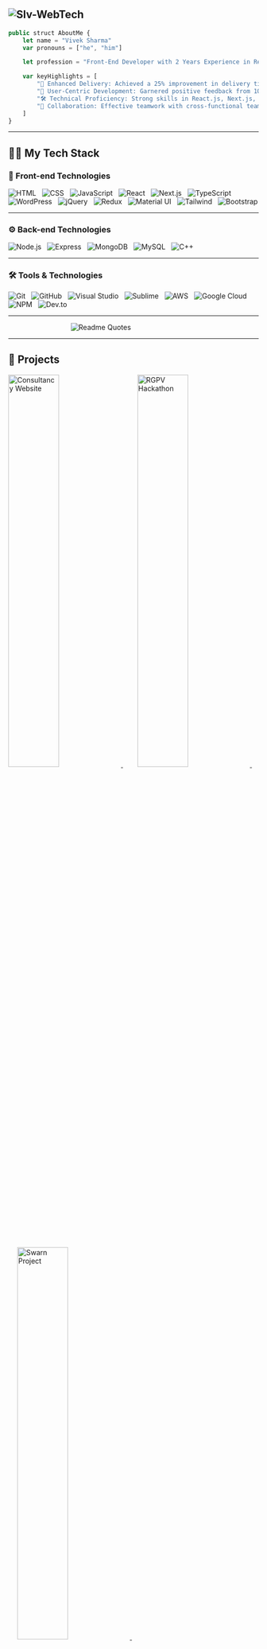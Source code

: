 ![Slv-WebTech](https://github.com/user-attachments/assets/f7003ebc-fcae-4f56-8733-d15076f4b9c1)
---

```javascript
public struct AboutMe {
    let name = "Vivek Sharma"
    var pronouns = ["he", "him"]

    let profession = "Front-End Developer with 2 Years Experience in React.js, Next.js, and JavaScript"

    var keyHighlights = [
        "🚀 Enhanced Delivery: Achieved a 25% improvement in delivery times, contributing to a smoother user experience.",
        "🌟 User-Centric Development: Garnered positive feedback from 100+ users, showcasing the impact of my work.",
        "🛠️ Technical Proficiency: Strong skills in React.js, Next.js, JavaScript, API integration, and state management.",
        "🤝 Collaboration: Effective teamwork with cross-functional teams to achieve project goals and drive results."
    ]
}
```
---

## 🧑‍💻 My Tech Stack

### 🎨 Front-end Technologies
![HTML](https://skillicons.dev/icons?i=html) &nbsp; ![CSS](https://skillicons.dev/icons?i=css) &nbsp;  ![JavaScript](https://skillicons.dev/icons?i=js) &nbsp;  ![React](https://skillicons.dev/icons?i=react)  &nbsp; ![Next.js](https://skillicons.dev/icons?i=nextjs) &nbsp; ![TypeScript](https://skillicons.dev/icons?i=typescript) &nbsp; ![WordPress](https://skillicons.dev/icons?i=wordpress) &nbsp; ![jQuery](https://skillicons.dev/icons?i=jquery) &nbsp; ![Redux](https://skillicons.dev/icons?i=redux) &nbsp; ![Material UI](https://skillicons.dev/icons?i=materialui) &nbsp; ![Tailwind](https://skillicons.dev/icons?i=tailwind) &nbsp; ![Bootstrap](https://skillicons.dev/icons?i=bootstrap)

---

### ⚙️ Back-end Technologies
![Node.js](https://skillicons.dev/icons?i=nodejs) &nbsp; ![Express](https://skillicons.dev/icons?i=express) &nbsp; ![MongoDB](https://skillicons.dev/icons?i=mongodb) &nbsp; ![MySQL](https://skillicons.dev/icons?i=mysql) &nbsp; ![C++](https://skillicons.dev/icons?i=cpp)

---

### 🛠️ Tools & Technologies
![Git](https://skillicons.dev/icons?i=git) &nbsp; ![GitHub](https://skillicons.dev/icons?i=github) &nbsp; ![Visual Studio](https://skillicons.dev/icons?i=visualstudio) &nbsp; ![Sublime](https://skillicons.dev/icons?i=sublime) &nbsp; ![AWS](https://skillicons.dev/icons?i=aws) &nbsp; ![Google Cloud](https://skillicons.dev/icons?i=googlecloud) &nbsp; ![NPM](https://skillicons.dev/icons?i=npm) &nbsp; ![Dev.to](https://skillicons.dev/icons?i=devto)

---

 &emsp; &emsp; &emsp; &emsp; &emsp; &emsp; &emsp; ![Readme Quotes](https://quotes-github-readme.vercel.app/api?type=horizontal&theme=chartreuse-dark) 

----

## 🌱 Projects

<p align="left">
    <a href="https://slv-webtech.github.io/Business-Consultancy/">
        <img width="45%" src="https://github-readme-stats.vercel.app/api/pin/?username=Slv-webTech&repo=business-consultancy&theme=chartreuse-dark&bg_color=#0d1117&title_color=F85D7F&hide_border=true&icon_color=F8D866" alt="Consultancy Website">
    </a>&ensp; &emsp;
    <a href="https://slv-webtech.github.io/Medi-Gwalior/">
        <img width="45%" src="https://github-readme-stats.vercel.app/api/pin/?username=Slv-webTech&repo=medi-gwalior&theme=chartreuse-dark&bg_color=#0d1117&title_color=F85D7F&hide_border=true&icon_color=F8D866" alt="RGPV Hackathon">
    </a>&ensp; &emsp;
    <a href="https://slv-webtech.github.io/Swarn-Project/">
        <img width="45%" src="https://github-readme-stats.vercel.app/api/pin/?username=Slv-webTech&repo=swarn-project&theme=chartreuse-dark&bg_color=#0d1117&title_color=F85D7F&hide_border=true&icon_color=F8D866" alt="Swarn Project">
    </a>&ensp; &emsp;
    <a href="https://slv-webtech.github.io/Shop-Now/">
        <img width="45%" src="https://github-readme-stats.vercel.app/api/pin/?username=Slv-webTech&repo=shop-now&theme=chartreuse-dark&bg_color=#0d1117&title_color=F85D7F&hide_border=true&icon_color=F8D866" alt="E-Commerce Website">
    </a>&ensp; &emsp;
    <a href="https://github.com/Slv-webTech/LGMVIP-Web-2">
        <img width="45%" src="https://github-readme-stats.vercel.app/api/pin/?username=Slv-webTech&repo=lgmvip-web-2&theme=chartreuse-dark&bg_color=#0d1117&title_color=F85D7F&hide_border=true&icon_color=F8D866" alt="LGMVIP Web 2">
    </a>&ensp; &emsp;
    <a href="https://slv-webtech.github.io/Hum-Hai-Na/">
        <img width="45%" src="https://github-readme-stats.vercel.app/api/pin/?username=Slv-webTech&repo=hum-hai-na&theme=chartreuse-dark&bg_color=#0d1117&title_color=F85D7F&icon_color=F8D866" alt="LGMVIP Web 1">
    </a>&ensp; &emsp;
    <a href="https://github.com/Slv-webTech/inventory-management">
        <img width="45%" src="https://github-readme-stats.vercel.app/api/pin/?username=Slv-webTech&repo=inventory-management&theme=chartreuse-dark&bg_color=#0d1117&title_color=F85D7F&icon_color=F8D866" alt="Inventory Management">
    </a>
</p>

---

## GitHub Profile Trophy

![trophy](https://github-profile-trophy.vercel.app/?username=Slv-webTech&column=10&theme=matrix)

---

## 🤝 Connect with Me 📫 

<div>
  <a href="https://twitter.com/viveksh76483611/" target="_blank" style="margin: 0 40px;">
    <img src="https://cdn-icons-png.freepik.com/512/2504/2504947.png?ga=GA1.1.567656563.1729960123" alt="Twitter" width="35" height="35" style="filter: grayscale(100%);"/>
  </a>&nbsp;&nbsp;
  <a href="https://www.linkedin.com/in/viveksharma5u/" target="_blank" style="margin: 0 40px;">
    <img src="https://cdn-icons-png.freepik.com/512/2504/2504923.png?ga=GA1.1.567656563.1729960123" alt="LinkedIn" width="35" height="35" style="filter: grayscale(100%);"/>
  </a>&nbsp;&nbsp;
  <a href="https://www.instagram.com/the_r.r_upmanyu_ji.s_son/" target="_blank" style="margin: 0 40px;">
    <img src="https://cdn-icons-png.freepik.com/512/2111/2111463.png?ga=GA1.1.567656563.1729960123" alt="Instagram" width="35" height="35" style="filter: grayscale(100%);"/>
  </a>&nbsp;&nbsp;
  <a href="https://dev.to/viveksh76483611" target="_blank" style="margin: 0 40px;">
    <img src="https://shorturl.at/0oOME" alt="vivek sharma's DEV Profile" width="35" height="35" style="filter: grayscale(100%);"/>
  </a>
</div>

---


[![Slv-webTech's GitHub](https://github-readme-stats.vercel.app/api?username=Slv-webTech&show_icons=true&theme=blue-green&rank_icon=github&include_all_commits=true)](https://github.com/Slv-webTech/github-readme-stats#gh-dark-mode-only)  &emsp; &emsp; &emsp; ![Top Langs](https://github-readme-stats.vercel.app/api/top-langs/?username=Slv-webTech&layout=compact&langs_count=8&theme=blue-green)
![Slv-WebTech's Streak](https://github-readme-streak-stats.herokuapp.com/?user=Slv-WebTech&theme=chartreuse-dark) 

---

## 📧 Contact

Feel free to reach out via email: <a href="mailto:viveksupmanyu@gmail.com" target="_blank" style="text-decoration: none;">
  <img src="https://cdn-icons-png.freepik.com/512/732/732200.png?ga=GA1.1.567656563.1729960123" alt="Email" width="25" height="25" />
</a>

---

## 💡 Let's Collaborate

I’m always open to discussing new projects, innovative ideas, and opportunities to learn and grow. Don't hesitate to get in touch! 

---

![Profile Views](https://komarev.com/ghpvc/?username=Slv-webTech&abbreviated=true)
---

